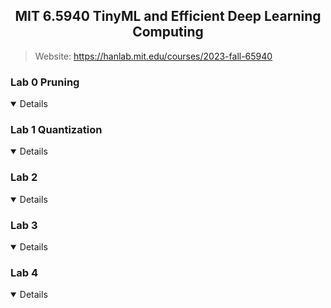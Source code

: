 ## <div align="center"> MIT 6.5940 TinyML and Efficient Deep Learning Computing</div>

> Website: https://hanlab.mit.edu/courses/2023-fall-65940

### Lab 0 Pruning
<details open>
<summary>Details</summary>
</details>

### Lab 1 Quantization
<details open>
<summary>Details</summary>
</details>

### Lab 2 
<details open>
<summary>Details</summary>
</details>

### Lab 3 
<details open>
<summary>Details</summary>
</details>

### Lab 4 
<details open>
<summary>Details</summary>
</details>

